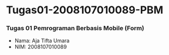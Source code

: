# Tugas01-2008107010089-PBM
### Tugas 01 Pemrograman Berbasis Mobile (Form)
- Nama: Aja Tifta Umara
- NIM: 2008107010089
